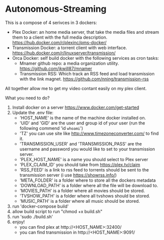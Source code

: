 # Autonomous-Streaming

This is a compose of 4 serivces in 3 dockers:
- Plex Docker: an home media server, that take the media files and stream them to a client with the full media description.
     https://hub.docker.com/r/plexinc/pms-docker/
- Transmission Docker: a torrent client with web interface.
    https://hub.docker.com/r/linuxserver/transmission/
- Orca Docker: self build docker with the following services as cron tasks:
    - Mnamer github repo: a media organization utility.
        https://github.com/jkwill87/mnamer 
    - Transmission RSS: Which track an RSS feed and load transmission with the link magnet.
        https://github.com/nning/transmission-rss


All together allow me to get my video contant easily on my plex client. 

What you need to do?
1. Install docker on a server https://www.docker.com/get-started
2. Update the .env file:
    - 'HOST_NAME' is the name of the machine docker installed on.
    - 'UID' and 'GID' are the user and group id of your user (run the following commend 'id `whoami`')
    - 'TZ' you can use site like http://www.timezoneconverter.com/ to find it.
    - 'TRANSMISSION_USER' and 'TRANSMISSION_PASS' are the username and password you would like to set to your transmission server.
    - 'PLEX_HOST_NAME' is a name you should select to Plex server
    - 'PLEX_CLAIM_ID' you should take from  https://plex.tv/claim
    - 'RSS_FEED' is a link to rss feed to torrents should be sent to the transmission server (i use https://showrss.info/)
    - 'META_FOLDER' is a folder where to store all the dockers metadata
    - 'DOWNLOAD_PATH' is a folder where all the file will be download to.
    - 'MOVIES_PATH' is a folder where all movies should be stored.
    - 'TVSHOW_PATH' is a folder where all tvshows should be stored.
    - 'MUSIC_PATH' is a folder where all music should be stored.
3. run 'docker-compose build'
4. allow build script to run "chmod +x build.sh"
4. run 'sudo ./build.sh'
5. enjoy! 
   - you can find plex at http://<HOST_NAME>:32400/
   - you can find transmission in http://<HOST_NAME>:9091/
